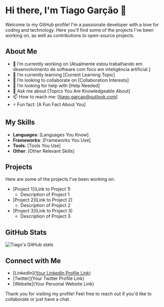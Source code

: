 # Hi there, I'm Tiago Garção 👋

Welcome to my GitHub profile! I'm a passionate developer with a love for coding and technology. Here you'll find some of the projects I've been working on, as well as contributions to open-source projects.

## About Me

- 🔭 I’m currently working on [Atualmente estou trabalhando em desenvolvimento de software com foco em inteligência artificial.]
- 🌱 I’m currently learning [Current Learning Topic]
- 👯 I’m looking to collaborate on [Collaboration Interests]
- 🤔 I’m looking for help with [Help Needed]
- 💬 Ask me about [Topics You Are Knowledgeable About]
- 📫 How to reach me: [tiago.garcao@outlook.com]
- ⚡ Fun fact: [A Fun Fact About You]

## My Skills

- **Languages**: [Languages You Know]
- **Frameworks**: [Frameworks You Use]
- **Tools**: [Tools You Use]
- **Other**: [Other Relevant Skills]

## Projects

Here are some of the projects I've been working on:

- [Project 1](Link to Project 1)
  - Description of Project 1
- [Project 2](Link to Project 2)
  - Description of Project 2
- [Project 3](Link to Project 3)
  - Description of Project 3

## GitHub Stats

![Tiago's GitHub stats](https://github-readme-stats.vercel.app/api?username=TiagoGarcao&show_icons=true&theme=radical)

## Connect with Me

- [LinkedIn]([Your LinkedIn Profile Link](https://www.linkedin.com/in/tiagogarcao/))
- [Twitter](Your Twitter Profile Link)
- [Website](Your Personal Website Link)

Thank you for visiting my profile! Feel free to reach out if you'd like to collaborate or just have a chat.
